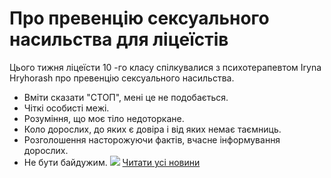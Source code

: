 # Про превенцію сексуального насильства для ліцеїстів
Цього тижня ліцеїсти 10 -го класу спілкувалися з психотерапевтом Iryna Hryhorash про превенцію сексуального насильства.
- Вміти сказати "СТОП", мені це не подобається.
- Чіткі особисті межі.
- Розуміння, що моє тіло недоторкане.
- Коло дорослих, до яких є довіра і від яких немає таємниць.
- Розголошення насторожуючи фактів, вчасне інформування дорослих.
- Не бути байдужим.
![](/images/про-превенцію-сексуального-насильства-для-ліцеїстів/превентація-сн.png)
[Читати усі новини](/news)

